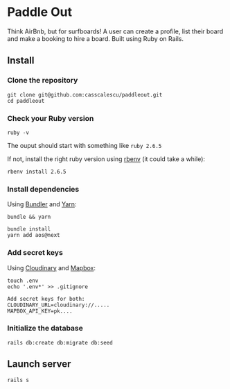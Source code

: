 # Paddle Out
Think AirBnb, but for surfboards! A user can create a profile, list their board and make a booking to hire a board.
Built using Ruby on Rails.

## Install

### Clone the repository

```shell
git clone git@github.com:casscalescu/paddleout.git
cd paddleout
```

### Check your Ruby version

```shell
ruby -v
```

The ouput should start with something like `ruby 2.6.5`

If not, install the right ruby version using [rbenv](https://github.com/rbenv/rbenv) (it could take a while):

```shell
rbenv install 2.6.5
```

### Install dependencies

Using [Bundler](https://github.com/bundler/bundler) and [Yarn](https://github.com/yarnpkg/yarn):

```shell
bundle && yarn

bundle install
yarn add aos@next
```

### Add secret keys

Using [Cloudinary](https://cloudinary.com/) and [Mapbox](https://account.mapbox.com/):

```shell
touch .env
echo '.env*' >> .gitignore

Add secret keys for both:
CLOUDINARY_URL=cloudinary://.....
MAPBOX_API_KEY=pk....
```

### Initialize the database

```shell
rails db:create db:migrate db:seed
```

## Launch server

```shell
rails s
```
